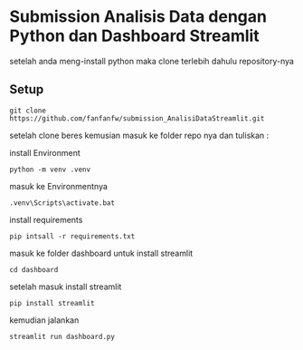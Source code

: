 # Submission Analisis Data dengan Python dan Dashboard Streamlit

setelah anda meng-install python maka clone terlebih dahulu repository-nya

## Setup

```
git clone https://github.com/fanfanfw/submission_AnalisiDataStreamlit.git
```
setelah clone beres kemusian masuk ke folder repo nya dan tuliskan :

install Environment
```
python -m venv .venv
```
masuk ke Environmentnya
```
.venv\Scripts\activate.bat
```
install requirements
```
pip intsall -r requirements.txt
```
masuk ke folder dashboard untuk install streamlit

```
cd dashboard
```
setelah masuk install streamlit
```
pip install streamlit
```
kemudian jalankan
```
streamlit run dashboard.py
```